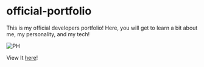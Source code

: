 # official-portfolio

This is my official developers portfolio! Here, you will get to learn a bit about me, my personality, and my tech!

![[PH](PH)][preview]

[preview]: PH "My Portfolio Site"

View It <a href="https://iamshawn98.github.io/official-portfolio/">here</a>!
